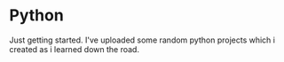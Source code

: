 # Python
Just getting started.
I've uploaded some random python projects which i created as i learned down the road.
